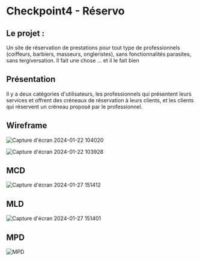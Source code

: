 # Checkpoint4 - Réservo

## Le projet :

Un site de réservation de prestations pour tout type de professionnels (coiffeurs, barbiers, masseurs, ongleristes), sans fonctionnalités parasites, sans tergiversation. Il fait une chose ... et il le fait bien

## Présentation

Il y a deux catégories d'utilisateurs, les professionnels qui présentent leurs services et offrent des créneaux de réservation à leurs clients, et les clients qui réservent un créneau proposé par le professionnel.

## Wireframe

![Capture d'écran 2024-01-22 104020](https://github.com/DevChris38/Checkpoint4/assets/124736625/b1094b89-f750-457b-95f6-3f2483d6c5b1)


![Capture d'écran 2024-01-22 103928](https://github.com/DevChris38/Checkpoint4/assets/124736625/a68ea48b-e28e-41c5-bb60-7780a04c5246)


## MCD

![Capture d'écran 2024-01-27 151412](https://github.com/DevChris38/Checkpoint4/assets/124736625/d22f469f-c753-4468-836e-8e1efa748dac)

## MLD

![Capture d'écran 2024-01-27 151401](https://github.com/DevChris38/Checkpoint4/assets/124736625/aab916e9-f3da-4ec6-885e-318909c9ba31)

## MPD

![MPD](https://github.com/DevChris38/Checkpoint4/assets/124736625/d3465310-5e8f-4a77-80eb-328c396ec390)

